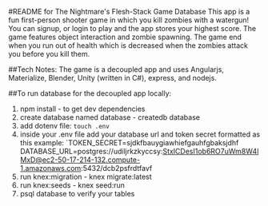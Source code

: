#README for The Nightmare's Flesh-Stack Game Database
This app is a fun first-person shooter game in which you kill zombies with a watergun! You can signup, or login to play and the app stores your highest score. The game features object interaction and zombie spawning. The game end when you run out of health which is decreased when the zombies attack you before you kill them.

##Tech Notes:
The game is a decoupled app and uses Angularjs, Materialize, Blender, Unity (written in C#), express, and nodejs.

##To run database for the decoupled app locally:

1. npm install - to get dev dependencies
2. create database named database - createdb database
3. add dotenv file:
`touch .env`
5. inside your .env file add your database url and token secret formatted as this example:
`TOKEN_SECRET=sjdkfbauygiawhiefgauhfgbaksjdhf
DATABASE_URL=postgres://udiljrkzkyccsy:StxICDesI1ob6RO7uWm8W4lMxD@ec2-50-17-214-132.compute-1.amazonaws.com:5432/dcb2psfrdtfavf
6. run knex:migration - knex migrate:latest
7. run knex:seeds - knex seed:run
8. psql database to verify your tables

